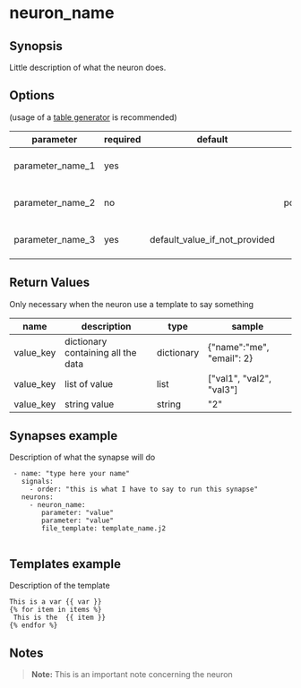 # neuron_name

## Synopsis

Little description of what the neuron does.

## Options

(usage of a [table generator](http://www.tablesgenerator.com/markdown_tables) is recommended)

| parameter        | required | default                       | choices                           | comments                     |
|------------------|----------|-------------------------------|-----------------------------------|------------------------------|
| parameter_name_1 | yes      |                               |                                   | description of the parameter |
| parameter_name_2 | no       |                               | possible_value_1,possible_value_2 | description of the parameter |
| parameter_name_3 | yes      | default_value_if_not_provided |                                   | description of the parameter |


## Return Values

Only necessary when the neuron use a template to say something

| name      | description                        | type       | sample                    |
|-----------|------------------------------------|------------|---------------------------|
| value_key | dictionary containing all the data | dictionary | {"name":"me", "email": 2} |
| value_key | list of value                      | list       | ["val1", "val2", "val3"]  |
| value_key | string value                       | string     | "2"                       |


## Synapses example

Description of what the synapse will do
```
 - name: "type here your name"
   signals:
     - order: "this is what I have to say to run this synapse"
   neurons:      
     - neuron_name:
        parameter: "value"
        parameter: "value"
        file_template: template_name.j2
    
```

## Templates example 

Description of the template
```
This is a var {{ var }} 
{% for item in items %}
 This is the  {{ item }}  
{% endfor %}
```

## Notes

> **Note:** This is an important note concerning the neuron
